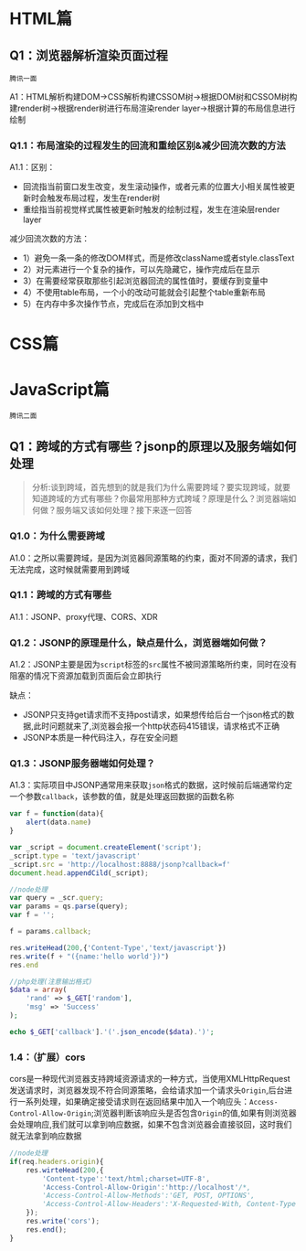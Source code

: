 # HTML篇
## Q1：浏览器解析渲染页面过程

`腾讯一面`

A1：HTML解析构建DOM->CSS解析构建CSSOM树->根据DOM树和CSSOM树构建render树->根据render树进行布局渲染render layer->根据计算的布局信息进行绘制
### Q1.1：布局渲染的过程发生的回流和重绘区别&减少回流次数的方法
A1.1：区别：
- 回流指当前窗口发生改变，发生滚动操作，或者元素的位置大小相关属性被更新时会触发布局过程，发生在render树
- 重绘指当前视觉样式属性被更新时触发的绘制过程，发生在渲染层render layer

减少回流次数的方法：
- 1）避免一条一条的修改DOM样式，而是修改className或者style.classText
- 2）对元素进行一个复杂的操作，可以先隐藏它，操作完成后在显示
- 3）在需要经常获取那些引起浏览器回流的属性值时，要缓存到变量中
- 4）不使用table布局，一个小的改动可能就会引起整个table重新布局
- 5）在内存中多次操作节点，完成后在添加到文档中

# CSS篇

# JavaScript篇

`腾讯二面`

## Q1：跨域的方式有哪些？jsonp的原理以及服务端如何处理

> 分析:谈到跨域，首先想到的就是我们为什么需要跨域？要实现跨域，就要知道跨域的方式有哪些？你最常用那种方式跨域？原理是什么？浏览器端如何做？服务端又该如何处理？接下来逐一回答
### Q1.0：为什么需要跨域
A1.0：之所以需要跨域，是因为浏览器同源策略的约束，面对不同源的请求，我们无法完成，这时候就需要用到跨域
### Q1.1：跨域的方式有哪些
A1.1：JSONP、proxy代理、CORS、XDR
### Q1.2：JSONP的原理是什么，缺点是什么，浏览器端如何做？
A1.2：JSONP主要是因为`script`标签的`src`属性不被同源策略所约束，同时在没有阻塞的情况下资源加载到页面后会立即执行

缺点：
- JSONP只支持get请求而不支持post请求，如果想传给后台一个json格式的数据,此时问题就来了,浏览器会报一个http状态码415错误，请求格式不正确
- JSONP本质是一种代码注入，存在安全问题
### Q1.3：JSONP服务器端如何处理？
A1.3：实际项目中JSONP通常用来获取`json`格式的数据，这时候前后端通常约定一个参数`callback`，该参数的值，就是处理返回数据的函数名称
```js
var f = function(data){
    alert(data.name)
}

var _script = document.createElement('script');
_script.type = 'text/javascript'
_script.src = 'http://localhost:8888/jsonp?callback=f'
document.head.appendCild(_script);
```

```js
//node处理
var query = _scr.query;
var params = qs.parse(query);
var f = '';

f = params.callback;

res.writeHead(200,{'Content-Type','text/javascript'})
res.write(f + "({name:'hello world'})")
res.end
```

```php
//php处理(注意输出格式)
$data = array(
    'rand' => $_GET['random'],
    'msg' => 'Success'
);

echo $_GET['callback'].'('.json_encode($data).')';
```
### 1.4：（扩展）cors
cors是一种现代浏览器支持跨域资源请求的一种方式，当使用XMLHttpRequest发送请求时，浏览器发现不符合同源策略，会给请求加一个请求头`Origin`,后台进行一系列处理，如果确定接受请求则在返回结果中加入一个响应头：`Access-Control-Allow-Origin`;浏览器判断该响应头是否包含`Origin`的值,如果有则浏览器会处理响应,我们就可以拿到响应数据，如果不包含浏览器会直接驳回，这时我们就无法拿到响应数据
```js
//node处理
if(req.headers.origin){
    res.wirteHead(200,{
        'Content-type':'text/html;charset=UTF-8',
        'Access-Control-Allow-Origin':'http://localhost'/*,
        'Access-Control-Allow-Methods':'GET, POST, OPTIONS',
        'Access-Control-Allow-Headers':'X-Requested-With, Content-Type'*/
    });
    res.write('cors');
    res.end();
}
```